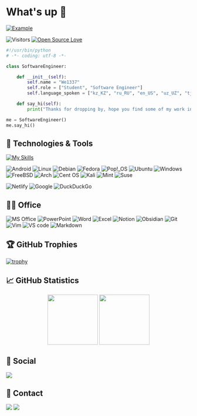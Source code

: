# What's up 👋

[![Example](https://github-stats-alpha.vercel.app/api?username=We1337&cc=000&tc=fff&ic=fff&bc=000)](https://github-stats-alpha.vercel.app/api?username=We1337&cc=000&tc=fff&ic=fff&bc=000)

![Visitors](https://visitor-badge.laobi.icu/badge?page_id=We1337)
[![Open Source Love](https://badges.frapsoft.com/os/v1/open-source.svg?v=102)](https://github.com/We1337)

```python
#!/usr/bin/python
# -*- coding: utf-8 -*-

class SoftwareEngineer:

    def __init__(self):
        self.name = "We1337"
        self.role = ["Student", "Software Engineer"]
        self.language_spoken = ["kz_KZ", "ru_RU", "en_US", "uz_UZ", "tj_TJ", "de_DE", "tr_TR"]

    def say_hi(self):
        print("Thanks for dropping by, hope you find some of my work interesting.")

me = SoftwareEngineer()
me.say_hi()
```

## 🔧 Technologies & Tools

[![My Skills](https://skillicons.dev/icons?i=c,cs,cpp,css,go,html,java,js,kotlin,mysql,perl,php,powershell,py,ruby)](https://skillicons.dev)

![Android](https://img.shields.io/badge/Android-3DDC84?style=for-the-badge&logo=android&logoColor=white)
![Linux](https://img.shields.io/badge/Linux-FCC624?style=for-the-badge&logo=linux&logoColor=white)
![Debian](https://img.shields.io/badge/Debian-D70A53?style=for-the-badge&logo=debian&logoColor=white)
![Fedora](https://img.shields.io/badge/Fedora-294172?style=for-the-badge&logo=fedora&logoColor=white)
![Pop!\_OS](https://img.shields.io/badge/Pop!_OS-48B9C7?style=for-the-badge&logo=Pop!_OS&logoColor=white)
![Ubuntu](https://img.shields.io/badge/Ubuntu-E95420?style=for-the-badge&logo=ubuntu&logoColor=white)
![Windows](https://img.shields.io/badge/Windows-0078D6?style=for-the-badge&logo=windows&logoColor=white)
![FreeBSD](https://img.shields.io/badge/-FreeBSD-%23870000?style=for-the-badge&logo=freebsd&logoColor=white)
![Arch](https://img.shields.io/badge/Artix_Linux-10A0CC?style=for-the-badge&logo=artix-linux&logoColor=white)
![Cent OS](https://img.shields.io/badge/Cent%20OS-262577?style=for-the-badge&logo=CentOS&logoColor=white)
![Kali](https://img.shields.io/badge/Kali_Linux-557C94?style=for-the-badge&logo=kali-linux&logoColor=white)
![Mint](https://img.shields.io/badge/Linux_Mint-87CF3E?style=for-the-badge&logo=linux-mint&logoColor=white)
![Suse](https://img.shields.io/badge/SUSE-0C322C?style=for-the-badge&logo=SUSE&logoColor=white)

![Netlify](https://img.shields.io/badge/Netlify-00C7B7?style=for-the-badge&logo=netlify&logoColor=white)
![Google](https://img.shields.io/badge/google-4285F4?style=for-the-badge&logo=google&logoColor=white)
![DuckDuckGo](https://img.shields.io/badge/DuckDuckGo-DE5833?style=for-the-badge&logo=DuckDuckGo&logoColor=white)

## 👨‍💻 Office 

![MS Office](https://img.shields.io/badge/Microsoft_Office-D83B01?style=for-the-badge&logo=microsoft-office&logoColor=white)
![PowerPoint](https://img.shields.io/badge/Microsoft_PowerPoint-B7472A?style=for-the-badge&logo=microsoft-powerpoint&logoColor=white)
![Word](https://img.shields.io/badge/Microsoft_Word-2B579A?style=for-the-badge&logo=microsoft-word&logoColor=white)
![Excel](https://img.shields.io/badge/Microsoft_Excel-217346?style=for-the-badge&logo=microsoft-excel&logoColor=white)
![Notion](https://img.shields.io/badge/Notion-000000?style=for-the-badge&logo=notion&logoColor=white)
![Obsidian](https://img.shields.io/badge/Obsidian-%23483699.svg?style=for-the-badge&logo=obsidian&logoColor=white)
![Git](https://img.shields.io/badge/git-%23F05033.svg?style=for-the-badge&logo=git&logoColor=white)
![Vim](https://img.shields.io/badge/VIM-%2311AB00.svg?style=for-the-badge&logo=vim&logoColor=white)
![VS code](https://img.shields.io/badge/Visual%20Studio%20Code-0078d7.svg?style=for-the-badge&logo=visual-studio-code&logoColor=white)
![Markdown](https://img.shields.io/badge/Markdown-000000?style=for-the-badge&logo=markdown&logoColor=white)

## 🏆 GitHub Trophies

[![trophy](https://github-profile-trophy.vercel.app/?username=We1337&theme=nord&column=7)](https://github.com/ryo-ma/github-profile-trophy)

## 📈 GitHub Statistics

<p align="center">
    <img height="137px" src="https://github-readme-streak-stats.herokuapp.com/?user=We1337&hide_title=true&hide_border=true&show_icons=true&include_all_commits=true&count_private=true&line_height=21&theme=nightowl" />
    <img height="137px" src="https://github-readme-stats.vercel.app/api?username=We1337&hide_title=true&hide_border=true&show_icons=true&include_all_commits=true&count_private=true&line_height=21&theme=nightowl" />
</p>

## 👨 Social

<a href="https://twitter.com/We_1337"><img src="https://img.shields.io/badge/Twitter-1DA1F2?style=for-the-badge&logo=twitter&logoColor=white" /></a>

## 📱 Contact

<a href="https://discord.com/users/1086690859539501116"><img src="https://img.shields.io/badge/Discord-5865F2?style=for-the-badge&logo=discord&logoColor=white" /></a>
<a href="mailto:githubdevice@gmail.com?subject=GitHub"><img src="https://img.shields.io/badge/gmail-%23D14836.svg?&style=for-the-badge&logo=gmail&logoColor=white" /></a>

